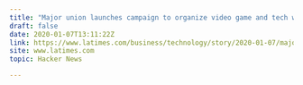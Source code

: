 ```yaml
---
title: "Major union launches campaign to organize video game and tech workers"
draft: false
date: 2020-01-07T13:11:22Z
link: https://www.latimes.com/business/technology/story/2020-01-07/major-union-launches-campaign-to-organize-video-game-and-tech-workers?utm_medium=RSS&utm_source=hune
site: www.latimes.com
topic: Hacker News  

---
```


